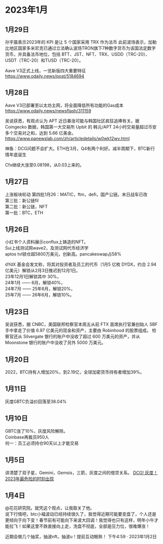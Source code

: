 # 2023年1月
## 1月29日
孙宇晨表示2023年的 KPI 是让 5 个国家采用 TRX 作为法币
此前波场表示，加勒比地区国家多米尼克已通过立法确认波场TRON旗下7种数字货币为该国法定数字货币，并具备法币地位，包括 BTT、JST、NFT、TRX、USDD（TRC-20）、USDT（TRC-20）和TUSD（TRC-20）。


Aave V3正式上线，一览新版四大重要特征
https://www.odaily.news/post/5184694


## 1月28日
Aave V3已部署至以太坊主网，将全面降低所有功能的Gas成本
https://www.odaily.news/newsflash/311159

吴说获悉，有观点认为 APT 近日暴涨可能与韩国社区疯狂追捧有关。据 Coingecko 数据，韩国第一大交易所 Upbit 的 韩元/APT 24小时交易量超过币安多个交易对之和，达到 5.66 亿美金。https://www.panewslab.com/zh/articledetails/w0wk12wv.html

神鱼：DCG问题不会扩大。ETH在3月，Q4有两个利好。减半周期下，BTC新行情年底诞生  

Cfx继续大涨至0.08198，从0.03上来的。  

## 1月27日
上涨板块轮动
第四批1月26：MATIC，ftm，defi，国产公链。末日战车已改  
第三批：新公链fil  
第二批：新公链，NFT  
第一批：BTC，ETH  



## 1月26日
小红书个人资料展示conflux上铸造的NFT。  
Sui上线测试网wave2，及测试网代币经济学  
aptos tvl锁仓超5800万美元，创新高。pancakeswap占58%  

dYdX 基金会发文称，将其对投资者及员工的代币（1月5 亿枚 DYDX，约合 2.94亿美元）解锁从2月3日推迟到12月1日。  
23年12月1日解锁其中 30%，  
24年1月 —— 6月，解锁40%，  
24年7月 —— 25年6月，解锁20%，  
25年7月 —— 26年6月，解锁10%。

## 1月23日
吴说获悉，据 CNBC，美国联邦检察官本周五从前 FTX 首席执行官兼创始人  SBF 手中拿走了价值 6.97 亿美元的现金和资产，主要由 Robinhood 的股票组成。 检察官还从 Silvergate 银行的账户中没收了超过 600 万美元的资产，并从 Moonstone 银行的账户中没收了另外 5000 万美元。


## 1月20日
2022，BTC持有人增加20%，到2.19亿，全球加密货币持有者增加39%。


## 1月11日
灰度GBTC负溢价回落至38.04%



## 1月10日
GBTC涨了10%，灰度风险解除。  
Coinbase再裁员950人  
何一：员工必须持仓90天以上才能交易  



## 1月5日
讲清楚了双子星，Gemini，Gemsis，三箭，灰度之间的借贷关系。
[DCG! 灰度！ 2023年最危险的时刻出现](https://mp.weixin.qq.com/s/4431CLas-U0LOwP-ETyYjw)

## 1月4日
@花花研究院。就凭这个观点，让我取关了他。  
说下行情吧，btc小福波动已经持续很久了，我觉得近期可能要变盘了，个人还是更倾向于向下变！春节前有可能向下来波大回调！我觉得也只有这样，明年小牛才能拉飞！如果这里不跌直接向上走，洗盘不彻底，全部是压力位，很难爆涨！

近期会做几个抽奖，抽波nft，抽波u！提前互动眼熟！
下午4:59 · 2023年1月2日